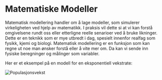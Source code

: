 # Matematiske Modeller

Matematisk modellering handler om å lage modeller, som simulerer virkeligheten ved hjelp av matematikk. I praksis vil dette si at vi kan forstå omgivelsene rundt oss eller etterligne reelle senarioer ved å bruke likninger. Dette er en teknikk som er mye utbredt i dag, spesielt innenfor realfag som fysikk, kjemi og biologi. Matematisk modellering er en funksjon som kan regne ut noe man ønsker forstå eller å vite mer om. Da kan vi sende inn fysiske beregninger og målinger som variabler.


Her er et eksempel på en modell for en eksponentiell vekstrate:

![Populasjonsvekst](https://github.com/Hasardous/Gode-Tanker-Prosjekt/blob/master/populasjonsvekst.PNG)
